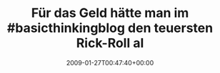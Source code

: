 ---
retweeted: false
source: <a href="http://twitter.com" rel="nofollow">Twitter Web Client</a>
entities:
  hashtags:
  - text: basicthinkingblog
    indices:
    - '26'
    - '44'
  symbols: []
  user_mentions: []
  urls: []
display_text_range:
- '0'
- '139'
favorite_count: '0'
id_str: '1150724667'
truncated: false
retweet_count: '0'
id: '1150724667'
created_at: Tue Jan 27 00:47:40 +0000 2009
favorited: false
full_text: 'Für das Geld hätte man im #basicthinkingblog den teuersten Rick-Roll aller
  Zeiten fahren können. Da hätte sich sicher jemand dran erinnert.'
lang: de
tags:
- basicthinkingblog
- pesos/twitter
date: '2009-01-27T00:47:40+00:00'
src: https://twitter.com/bascht/status/1150724667
original_url: https://twitter.com/bascht/status/1150724667
type: twitter_tweet
text: 'Für das Geld hätte man im #basicthinkingblog den teuersten Rick-Roll aller
  Zeiten fahren können. Da hätte sich sicher jemand dran erinnert.'
title: 'Für das Geld hätte man im #basicthinkingblog den teuersten Rick-Roll al'

---